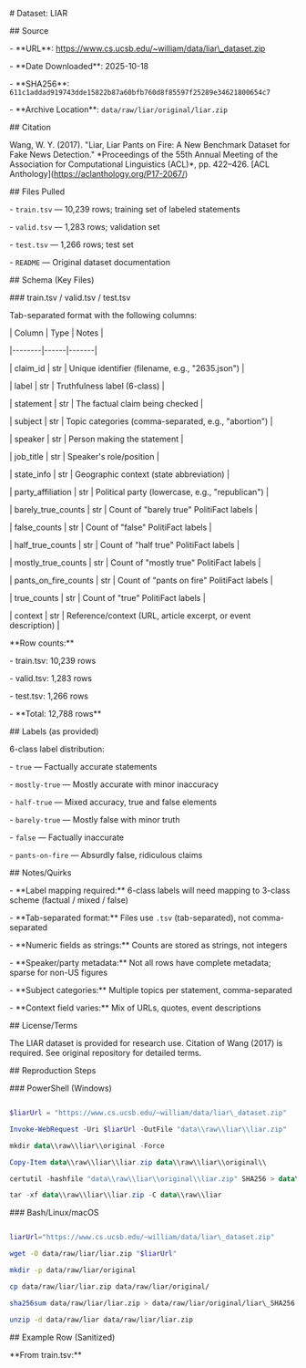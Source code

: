 \# Dataset: LIAR



\## Source

\- \*\*URL\*\*: https://www.cs.ucsb.edu/~william/data/liar\_dataset.zip

\- \*\*Date Downloaded\*\*: 2025-10-18

\- \*\*SHA256\*\*: `611c1addad919743dde15822b87a60bfb760d8f85597f25289e34621800654c7`

\- \*\*Archive Location\*\*: `data/raw/liar/original/liar.zip`



\## Citation

Wang, W. Y. (2017). "Liar, Liar Pants on Fire: A New Benchmark Dataset for Fake News Detection." \*Proceedings of the 55th Annual Meeting of the Association for Computational Linguistics (ACL)\*, pp. 422–426. \[ACL Anthology](https://aclanthology.org/P17-2067/)



\## Files Pulled

\- `train.tsv` — 10,239 rows; training set of labeled statements

\- `valid.tsv` — 1,283 rows; validation set

\- `test.tsv` — 1,266 rows; test set

\- `README` — Original dataset documentation



\## Schema (Key Files)



\### train.tsv / valid.tsv / test.tsv

Tab-separated format with the following columns:

| Column | Type | Notes |

|--------|------|-------|

| claim\_id | str | Unique identifier (filename, e.g., "2635.json") |

| label | str | Truthfulness label (6-class) |

| statement | str | The factual claim being checked |

| subject | str | Topic categories (comma-separated, e.g., "abortion") |

| speaker | str | Person making the statement |

| job\_title | str | Speaker's role/position |

| state\_info | str | Geographic context (state abbreviation) |

| party\_affiliation | str | Political party (lowercase, e.g., "republican") |

| barely\_true\_counts | str | Count of "barely true" PolitiFact labels |

| false\_counts | str | Count of "false" PolitiFact labels |

| half\_true\_counts | str | Count of "half true" PolitiFact labels |

| mostly\_true\_counts | str | Count of "mostly true" PolitiFact labels |

| pants\_on\_fire\_counts | str | Count of "pants on fire" PolitiFact labels |

| true\_counts | str | Count of "true" PolitiFact labels |

| context | str | Reference/context (URL, article excerpt, or event description) |



\*\*Row counts:\*\*

\- train.tsv: 10,239 rows

\- valid.tsv: 1,283 rows

\- test.tsv: 1,266 rows

\- \*\*Total: 12,788 rows\*\*



\## Labels (as provided)

6-class label distribution:

\- `true` — Factually accurate statements

\- `mostly-true` — Mostly accurate with minor inaccuracy

\- `half-true` — Mixed accuracy, true and false elements

\- `barely-true` — Mostly false with minor truth

\- `false` — Factually inaccurate

\- `pants-on-fire` — Absurdly false, ridiculous claims



\## Notes/Quirks

\- \*\*Label mapping required:\*\* 6-class labels will need mapping to 3-class scheme (factual / mixed / false)

\- \*\*Tab-separated format:\*\* Files use `.tsv` (tab-separated), not comma-separated

\- \*\*Numeric fields as strings:\*\* Counts are stored as strings, not integers

\- \*\*Speaker/party metadata:\*\* Not all rows have complete metadata; sparse for non-US figures

\- \*\*Subject categories:\*\* Multiple topics per statement, comma-separated

\- \*\*Context field varies:\*\* Mix of URLs, quotes, event descriptions



\## License/Terms

The LIAR dataset is provided for research use. Citation of Wang (2017) is required. See original repository for detailed terms.



\## Reproduction Steps



\### PowerShell (Windows)

```powershell

$liarUrl = "https://www.cs.ucsb.edu/~william/data/liar\_dataset.zip"

Invoke-WebRequest -Uri $liarUrl -OutFile "data\\raw\\liar\\liar.zip"

mkdir data\\raw\\liar\\original -Force

Copy-Item data\\raw\\liar\\liar.zip data\\raw\\liar\\original\\

certutil -hashfile "data\\raw\\liar\\original\\liar.zip" SHA256 > data\\raw\\liar\\original\\liar\_SHA256.txt

tar -xf data\\raw\\liar\\liar.zip -C data\\raw\\liar

```



\### Bash/Linux/macOS

```bash

liarUrl="https://www.cs.ucsb.edu/~william/data/liar\_dataset.zip"

wget -O data/raw/liar/liar.zip "$liarUrl"

mkdir -p data/raw/liar/original

cp data/raw/liar/liar.zip data/raw/liar/original/

sha256sum data/raw/liar/liar.zip > data/raw/liar/original/liar\_SHA256.txt

unzip -d data/raw/liar data/raw/liar/liar.zip

```



\## Example Row (Sanitized)



\*\*From train.tsv:\*\*

